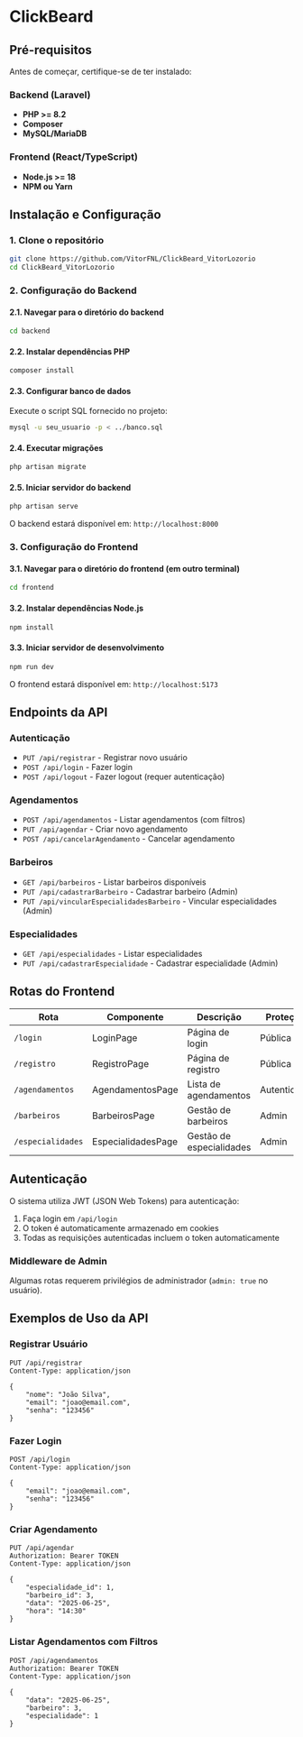 # ClickBeard

## Pré-requisitos

Antes de começar, certifique-se de ter instalado:

### Backend (Laravel)
- **PHP >= 8.2**
- **Composer**
- **MySQL/MariaDB**

### Frontend (React/TypeScript)
- **Node.js >= 18**
- **NPM ou Yarn**

## Instalação e Configuração

### 1. Clone o repositório
```bash
git clone https://github.com/VitorFNL/ClickBeard_VitorLozorio
cd ClickBeard_VitorLozorio
```

### 2. Configuração do Backend

#### 2.1. Navegar para o diretório do backend
```bash
cd backend
```

#### 2.2. Instalar dependências PHP
```bash
composer install
```

#### 2.3. Configurar banco de dados
Execute o script SQL fornecido no projeto:
```bash
mysql -u seu_usuario -p < ../banco.sql
```

#### 2.4. Executar migrações
```bash
php artisan migrate
```

#### 2.5. Iniciar servidor do backend
```bash
php artisan serve
```

O backend estará disponível em: `http://localhost:8000`

### 3. Configuração do Frontend

#### 3.1. Navegar para o diretório do frontend (em outro terminal)
```bash
cd frontend
```

#### 3.2. Instalar dependências Node.js
```bash
npm install
```

#### 3.3. Iniciar servidor de desenvolvimento
```bash
npm run dev
```

O frontend estará disponível em: `http://localhost:5173`

## Endpoints da API

### Autenticação
- `PUT /api/registrar` - Registrar novo usuário
- `POST /api/login` - Fazer login
- `POST /api/logout` - Fazer logout (requer autenticação)

### Agendamentos
- `POST /api/agendamentos` - Listar agendamentos (com filtros)
- `PUT /api/agendar` - Criar novo agendamento
- `POST /api/cancelarAgendamento` - Cancelar agendamento

### Barbeiros
- `GET /api/barbeiros` - Listar barbeiros disponíveis
- `PUT /api/cadastrarBarbeiro` - Cadastrar barbeiro (Admin)
- `PUT /api/vincularEspecialidadesBarbeiro` - Vincular especialidades (Admin)

### Especialidades
- `GET /api/especialidades` - Listar especialidades
- `PUT /api/cadastrarEspecialidade` - Cadastrar especialidade (Admin)

## Rotas do Frontend

| Rota | Componente | Descrição | Proteção |
|------|------------|-----------|----------|
| `/login` | LoginPage | Página de login | Pública |
| `/registro` | RegistroPage | Página de registro | Pública |
| `/agendamentos` | AgendamentosPage | Lista de agendamentos | Autenticada |
| `/barbeiros` | BarbeirosPage | Gestão de barbeiros | Admin |
| `/especialidades` | EspecialidadesPage | Gestão de especialidades | Admin |

## Autenticação

O sistema utiliza JWT (JSON Web Tokens) para autenticação:

1. Faça login em `/api/login`
2. O token é automaticamente armazenado em cookies
3. Todas as requisições autenticadas incluem o token automaticamente

### Middleware de Admin
Algumas rotas requerem privilégios de administrador (`admin: true` no usuário).

## Exemplos de Uso da API

### Registrar Usuário
```http
PUT /api/registrar
Content-Type: application/json

{
    "nome": "João Silva",
    "email": "joao@email.com",
    "senha": "123456"
}
```

### Fazer Login
```http
POST /api/login
Content-Type: application/json

{
    "email": "joao@email.com",
    "senha": "123456"
}
```

### Criar Agendamento
```http
PUT /api/agendar
Authorization: Bearer TOKEN
Content-Type: application/json

{
    "especialidade_id": 1,
    "barbeiro_id": 3,
    "data": "2025-06-25",
    "hora": "14:30"
}
```

### Listar Agendamentos com Filtros
```http
POST /api/agendamentos
Authorization: Bearer TOKEN
Content-Type: application/json

{
    "data": "2025-06-25",
    "barbeiro": 3,
    "especialidade": 1
}
```